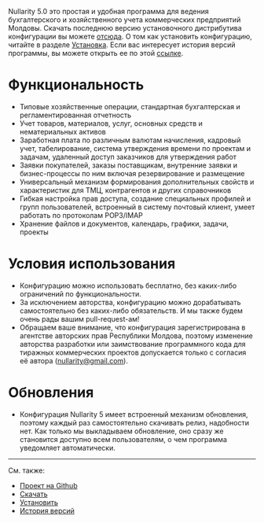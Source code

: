 Nullarity 5.0 это простая и удобная программа для ведения бухгалтерского и хозяйственного учета коммерческих предприятий Молдовы. Скачать последнюю версию установочного дистрибутива конфигурации вы можете [отсюда](https://github.com/nullarity/n5/releases). О том как установить конфигурацию, читайте в разделе [Установка](/start). Если вас интересует история версий программы, вы можете открыть ее по этой [ссылке](/releases).

# Функциональность

- Типовые хозяйственные операции, стандартная бухгалтерская и регламентированная отчетность
- Учет товаров, материалов, услуг, основных средств и нематериальных активов
- Заработная плата по различным валютам начисления, кадровый учет, табелирование, система утверждения времени по проектам и задачам, удаленный доступ заказчиков для утверждения работ
- Заявки покупателей, заказы поставщикам, внутренние заявки и бизнес-процессы по ним включая резервирование и размещение
- Универсальный механизм формирования дополнительных свойств и характеристик для ТМЦ, контрагентов и других справочников
- Гибкая настройка прав доступа, создание специальных профилей и групп пользователей, встроенный в систему почтовый клиент, умеет работать по протоколам POP3/IMAP
- Хранение файлов и документов, календарь, графики, задачи, проекты

# Условия использования

- Конфигурацию можно использовать бесплатно, без каких-либо ограничений по функциональности.
- За исключением авторства, конфигурацию можно дорабатывать самостоятельно без каких-либо обязательств. И мы также будем очень рады вашим pull-request-ам!
- Обращаем ваше внимание, что конфигурация зарегистрирована в агентстве авторских прав Республики Молдова, поэтому изменение авторства разработки или заимствование программного кода для тиражных коммерческих проектов допускается только с согласия её автора (nullarity@gmail.com).

# Обновления

- Конфигурация Nullarity 5 имеет встроенный механизм обновления, поэтому каждый раз самостоятельно скачивать релиз, надобности нет. Как только мы выкладываем обновление, оно сразу же становится доступно всем пользователям, о чем программа уведомляет автоматически.

---

См. также:

- [Проект на Github](https://github.com/nullarity/n5)
- [Скачать](https://github.com/nullarity/n5/releases)
- [Установить](/start)
- [История версий](/releases)
